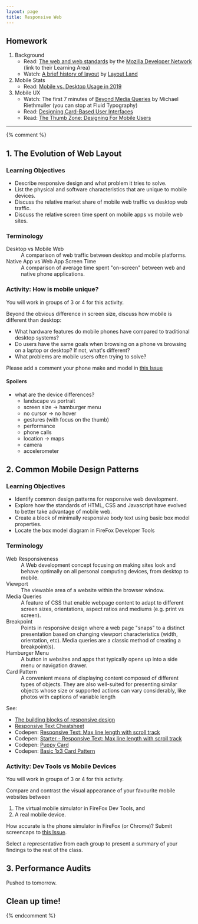 ```yaml
---
layout: page
title: Responsive Web
---
```


## Homework
1. Background
    - Read: [The web and web standards](https://developer.mozilla.org/en-US/docs/Learn/Getting_started_with_the_web/The_web_and_web_standards) by the [Mozilla Developer Network](https://developer.mozilla.org/en-US/docs/Learn) (link to their Learning Area)
    - Watch: [A brief history of layout](https://youtu.be/E005mjqpZ9Y) by [Layout Land](https://www.youtube.com/c/LayoutLand/)
2. Mobile Stats
    - Read: [Mobile vs. Desktop Usage in 2019](https://www.perficient.com/insights/research-hub/mobile-vs-desktop-usage-study)
3. Mobile UX
    - Watch: The first 7 minutes of [Beyond Media Queries](https://vimeo.com/235428198) by Michael Riethmuller (you can stop at Fluid Typography)
    - Read: [Designing Card-Based User Interfaces](https://www.smashingmagazine.com/2016/10/designing-card-based-user-interfaces/)
    - Read: [The Thumb Zone: Designing For Mobile Users](https://www.smashingmagazine.com/2016/09/the-thumb-zone-designing-for-mobile-users/)

---

{% comment %}

## 1. The Evolution of Web Layout
### Learning Objectives
- Describe responsive design and what problem it tries to solve.
- List the physical and software characteristics that are unique to mobile devices.
- Discuss the relative market share of mobile web traffic vs desktop web traffic.
- Discuss the relative screen time spent on mobile apps vs mobile web sites.

### Terminology
<dl>
  <dt>Desktop vs Mobile Web</dt>
  <dd>A comparison of web traffic between desktop and mobile platforms.</dd>
  <dt>Native App vs Web App Screen Time</dt>
  <dd>A comparison of average time spent "on-screen" between web and native phone applications.</dd>
</dl>

### Activity: How is mobile unique?
You will work in groups of 3 or 4 for this activity. 

Beyond the obvious difference in screen size, discuss how mobile is different than desktop:
- What hardware features do mobile phones have compared to traditional desktop systems?
- Do users have the same goals when browsing on a phone vs browsing on a laptop or desktop? If not, what's different?
- What problems are mobile users often trying to solve?

Please add a comment your phone make and model in [this Issue](https://github.com/sait-wbdv/sait-wbdv.github.io/issues/7) 

#### Spoilers
- what are the device differences?
  - landscape vs portrait
  - screen size -> hamburger menu
  - no cursor -> no hover
  - gestures (with focus on the thumb)
  - performance
  - phone calls
  - location -> maps
  - camera
  - accelerometer

## 2. Common Mobile Design Patterns
### Learning Objectives
- Identify common design patterns for responsive web development.
- Explore how the standards of HTML, CSS and Javascript have evolved to better take advantage of mobile web.
- Create a block of minimally responsive body text using basic box model properties.
- Locate the box model diagram in FireFox Developer Tools

### Terminology
<dl>
  <dt>Web Responsiveness</dt>
  <dd>A Web development concept focusing on making sites look and behave optimally on all personal computing devices, from desktop to mobile.</dd>
  <dt>Viewport</dt>
  <dd>The viewable area of a website within the browser window.</dd>
  <dt>Media Queries</dt>
  <dd>A feature of CSS that enable webpage content to adapt to different screen sizes, orientations, aspect ratios and mediums (e.g. print vs screen).</dd>
  <dt>Breakpoint</dt>
  <dd>Points in responsive design where a web page "snaps" to a distinct presentation based on changing viewport characteristics (width, orientation, etc). Media queries are a classic method of creating a breakpoint(s).</dd>
  <dt>Hamburger Menu</dt>
  <dd>A button in websites and apps that typically opens up into a side menu or navigation drawer.</dd>
  <dt>Card Pattern</dt>
  <dd>A convenient means of displaying content composed of different types of objects. They are also well-suited for presenting similar objects whose size or supported actions can vary considerably, like photos with captions of variable length</dd>
</dl>

See: 
- [The building blocks of responsive design](https://developer.mozilla.org/en-US/docs/Web/Progressive_web_apps/Responsive/responsive_design_building_blocks)
- [Responsive Text Cheatsheet]({{site.baseurl}}/cheatsheets/design/responsiveness)
- Codepen: [Responsive Text: Max line length with scroll track](https://codepen.io/browsertherapy/pen/RwaJmbx)
- Codepen: [Starter - Responsive Text: Max line length with scroll track](https://codepen.io/browsertherapy/pen/dyMKEzd)
- Codepen: [Puppy Card](https://codepen.io/browsertherapy/pen/mdPWXZb)
- Codepen: [Basic 1x3 Card Pattern](https://codepen.io/browsertherapy/pen/vYGxRNB)

### Activity: Dev Tools vs Mobile Devices
You will work in groups of 3 or 4 for this activity.

Compare and contrast the visual appearance of your favourite mobile websites between
1. The virtual mobile simulator in FireFox Dev Tools, and
2. A real mobile device.

How accurate is the phone simulator in FireFox (or Chrome)? Submit screencaps to [this Issue](https://github.com/sait-wbdv/sait-wbdv.github.io/issues/8).

Select a representative from each group to present a summary of your findings to the rest of the class.

## 3. Performance Audits
Pushed to tomorrow.

## Clean up time!

{% endcomment %}